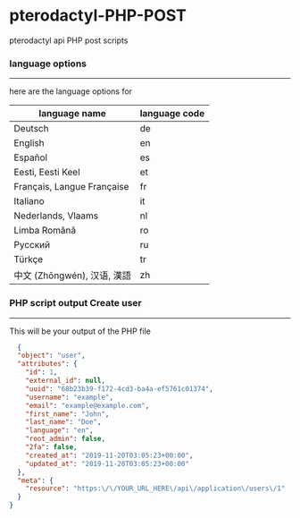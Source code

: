 # pterodactyl-PHP-POST



pterodactyl api PHP post scripts



### language options
---
here are the language options for

language name | language code
------------ | -------------
Deutsch | de
English | en
Español | es
Eesti, Eesti Keel | et
Français, Langue Française | fr
Italiano | it
Nederlands, Vlaams | nl
Limba Română | ro
Русский | ru
Türkçe | tr
中文 (Zhōngwén), 汉语, 漢語 | zh



### PHP script output Create user
---
This will be your output of the PHP file 

```JSON
  {
  "object": "user",
  "attributes": {
    "id": 1,
    "external_id": null,
    "uuid": "68b23b39-f172-4cd3-ba4a-ef5761c01374",
    "username": "example",
    "email": "example@example.com",
    "first_name": "John",
    "last_name": "Doe",
    "language": "en",
    "root_admin": false,
    "2fa": false,
    "created_at": "2019-11-20T03:05:23+00:00",
    "updated_at": "2019-11-20T03:05:23+00:00"
  },
  "meta": {
    "resource": "https:\/\/YOUR_URL_HERE\/api\/application\/users\/1"
  }
}
```
